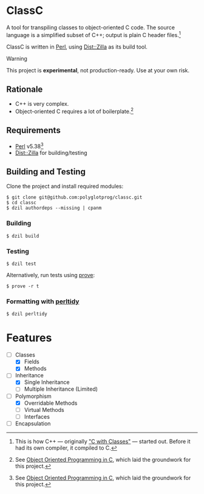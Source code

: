 # ClassC
A tool for transpiling classes to object-oriented C code. The source language
is a simplified subset of C++; output is plain C header files.[^1]

ClassC is written in [Perl], using [Dist::Zilla] as its build tool.

> [!WARNING]  
> This project is **experimental**, not production-ready. Use at your own risk.

## Rationale
- C++ is very complex.
- Object-oriented C requires a lot of boilerplate.[^2]

## Requirements
- [Perl] v5.38[^2]
- [Dist::Zilla] for building/testing

## Building and Testing
Clone the project and install required modules:

```console
$ git clone git@github.com:polyglotprog/classc.git
$ cd classc
$ dzil authordeps --missing | cpanm
```

### Building
```console
$ dzil build
```

### Testing
```console
$ dzil test
```

Alternatively, run tests using [prove]:
```console
$ prove -r t
```

### Formatting with [perltidy]
```console
$ dzil perltidy
```

# Features
- [ ] Classes
  - [x] Fields
  - [x] Methods
- [ ] Inheritance
  - [x] Single Inheritance
  - [ ] Multiple Inheritance (Limited)
- [ ] Polymorphism
  - [x] Overridable Methods
  - [ ] Virtual Methods
  - [ ] Interfaces
- [ ] Encapsulation

<!------------------------------------------------------------------------------
  Footnotes
------------------------------------------------------------------------------->
[^1]: This is how C++ &mdash; originally ["C with Classes"] &mdash; started out.
  Before it had its own compiler, it compiled to C.
[^2]: See [Object Oriented Programming in C], which laid the groundwork for this
  project.
[^3]: ClassC was developed using Perl v5.38 but may still work with earlier
  versions of Perl, with some adjustments.

<!------------------------------------------------------------------------------
  Links
------------------------------------------------------------------------------->
["C with Classes"]: https://www.stroustrup.com/bs_faq.html#invention
[Dist::Zilla]: https://dzil.org
[Object Oriented Programming in C]: https://github.com/polyglotprog/oop-c
[Perl]: https://www.perl.org
[perltidy]: http://perltidy.sourceforge.net
[prove]: https://perldoc.perl.org/prove
